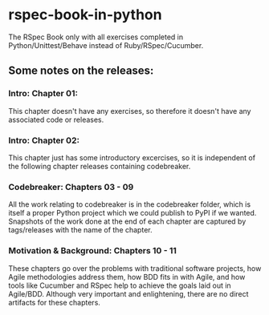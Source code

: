 # rspec-book-in-python
The RSpec Book only with all exercises completed in Python/Unittest/Behave
instead of Ruby/RSpec/Cucumber.

## Some notes on the releases:
### Intro: Chapter 01:
This chapter doesn't have any exercises, so therefore it doesn't have any 
associated code or releases.

### Intro: Chapter 02:
This chapter just has some introductory excercises, so it is independent of the
following chapter releases containing codebreaker.

### Codebreaker: Chapters 03 - 09
All the work relating to codebreaker is in the codebreaker folder,
which is itself a proper Python project which we could publish to PyPI if we
wanted. Snapshots of the work done at the end of each chapter are captured by 
tags/releases with the name of the chapter.

### Motivation & Background: Chapters 10 - 11
These chapters go over the problems with traditional software projects, 
how Agile methodologies address them, how BDD fits in with Agile, and how
tools like Cucumber and RSpec help to achieve the goals laid out in Agile/BDD.
Although very important and enlightening, there are no direct artifacts for these chapters.
